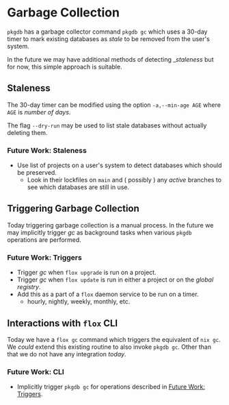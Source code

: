 # Garbage Collection

`pkgdb` has a garbage collector command `pkgdb gc` which uses a 30-day timer to
mark existing databases as _stale_ to be removed from the user's system.

In the future we may have additional methods of detecting __staleness_ but for
now, this simple approach is suitable.


## Staleness

The 30-day timer can be modified using the option `-a,--min-age AGE` where
`AGE` is _number of days_.

The flag `--dry-run` may be used to list stale databases without actually
deleting them.

### Future Work: Staleness

- Use list of projects on a user's system to detect databases which should
  be preserved.
  + Look in their lockfiles on `main` and ( possibly ) any _active_ branches
    to see which databases are still in use.
    
    
## Triggering Garbage Collection

Today triggering garbage collection is a manual process.
In the future we may implicitly trigger _gc_ as background tasks when various
`pkgdb` operations are performed.

### Future Work: Triggers

- Trigger _gc_ when `flox upgrade` is run on a project.
- Trigger _gc_ when `flox update` is run in either a project or on the
  _global registry_.
- Add this as a part of a `flox` daemon service to be run on a timer.
  + hourly, nightly, weekly, monthly, etc.


## Interactions with `flox` CLI

Today we have a `flox gc` command which triggers the equivalent of `nix gc`.
We _could_ extend this existing routine to also invoke `pkgdb gc`.
Other than that we do not have any integration _today_.

### Future Work: CLI

- Implicitly trigger `pkgdb gc` for operations described in
  [Future Work: Triggers](#future-work--triggers).

